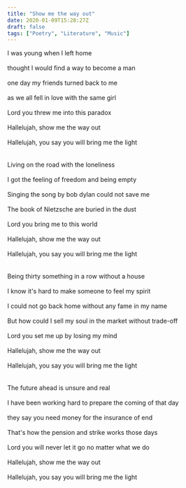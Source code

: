 ```yaml
---
title: "Show me the way out"
date: 2020-01-09T15:28:27Z
draft: false
tags: ["Poetry", "Literature", "Music"]
---
```


<p style="text-align:left">
I was young when I left home<br>
<br>
thought I would find a way to become a man<br>
<br>
one day my friends turned back to me<br>
<br>
as we all fell in love with the same girl<br>
<br>
Lord you threw me into this paradox<br>
<br>
Hallelujah, show me the way out<br>
<br>
Hallelujah, you say you will bring me the light<br>
<br>
<br>
Living on the road with the loneliness<br>
<br>
I got the feeling of freedom and being empty<br>
<br>
Singing the song by bob dylan could not save me<br>
<br>
The book of Nietzsche are buried in the dust<br>
<br>
Lord you bring me to this world<br>
<br>
Hallelujah, show me the way out<br>
<br>
Hallelujah, you say you will bring me the light<br>
<br>
<br>
Being thirty something in a row without a house<br>
<br>
I know it's hard to make someone to feel my spirit<br>
<br>
I could not go back home without any fame in my name<br>
<br>
But how could I sell my soul in the market without trade-off<br>
<br>
Lord you set me up by losing my mind<br>
<br>
Hallelujah, show me the way out<br>
<br>
Hallelujah, you say you will bring me the light<br>
<br>
<br>
The future ahead is unsure and real<br>
<br>
I have been working hard to prepare the coming of that day<br>
<br>
they say you need money for the insurance of end<br>
<br>
That's how the pension and strike works those days<br>
<br>
Lord you will never let it go no matter what we do<br>
<br>
Hallelujah, show me the way out<br>
<br>
Hallelujah, you say you will bring me the light<br>
<br>
